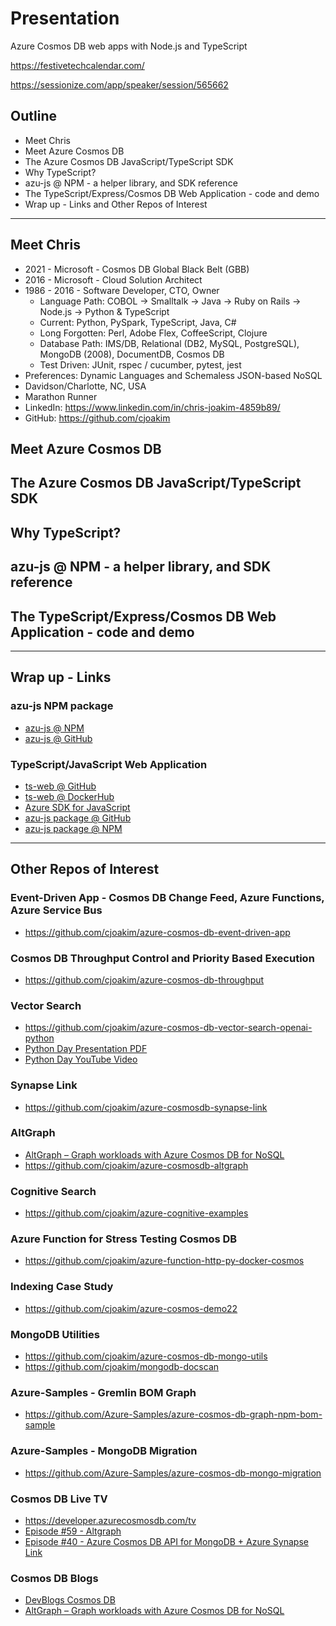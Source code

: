 # Presentation

Azure Cosmos DB web apps with Node.js and TypeScript

https://festivetechcalendar.com/

https://sessionize.com/app/speaker/session/565662

## Outline

- Meet Chris
- Meet Azure Cosmos DB
- The Azure Cosmos DB JavaScript/TypeScript SDK
- Why TypeScript?
- azu-js @ NPM - a helper library, and SDK reference
- The TypeScript/Express/Cosmos DB Web Application - code and demo
- Wrap up - Links and Other Repos of Interest

---

## Meet Chris

- 2021 - Microsoft - Cosmos DB Global Black Belt (GBB)
- 2016 - Microsoft - Cloud Solution Architect
- 1986 - 2016 - Software Developer, CTO, Owner
  - Language Path: COBOL -> Smalltalk -> Java -> Ruby on Rails -> Node.js -> Python & TypeScript
  - Current: Python, PySpark, TypeScript, Java, C#
  - Long Forgotten: Perl, Adobe Flex, CoffeeScript, Clojure
  - Database Path: IMS/DB, Relational (DB2, MySQL, PostgreSQL), MongoDB (2008), DocumentDB, Cosmos DB 
  - Test Driven: JUnit, rspec / cucumber, pytest, jest
- Preferences: Dynamic Languages and Schemaless JSON-based NoSQL
- Davidson/Charlotte, NC, USA
- Marathon Runner
- LinkedIn: https://www.linkedin.com/in/chris-joakim-4859b89/
- GitHub: https://github.com/cjoakim

## Meet Azure Cosmos DB

## The Azure Cosmos DB JavaScript/TypeScript SDK

## Why TypeScript?

## azu-js @ NPM - a helper library, and SDK reference

## The TypeScript/Express/Cosmos DB Web Application - code and demo

---

## Wrap up - Links

### azu-js NPM package

- [azu-js @ NPM](https://www.npmjs.com/package/azu-js/v/1.0.3)
- [azu-js @ GitHub](https://github.com/cjoakim/azu-js)

### TypeScript/JavaScript Web Application

- [ts-web @ GitHub](https://github.com/cjoakim/azure-cosmos-db-ts-web)
- [ts-web @ DockerHub](https://hub.docker.com/r/cjoakim/azure-cosmos-db-ts-web-prod)
- [Azure SDK for JavaScript](https://github.com/Azure/azure-sdk-for-js)
- [azu-js package @ GitHub](https://github.com/cjoakim/azu-js) 
- [azu-js package @ NPM](https://www.npmjs.com/package/azu-js/v/1.0.3) 

---

## Other Repos of Interest

### Event-Driven App - Cosmos DB Change Feed, Azure Functions, Azure Service Bus

- https://github.com/cjoakim/azure-cosmos-db-event-driven-app

### Cosmos DB Throughput Control and Priority Based Execution

- https://github.com/cjoakim/azure-cosmos-db-throughput

### Vector Search

- https://github.com/cjoakim/azure-cosmos-db-vector-search-openai-python
- [Python Day Presentation PDF](docs/Azure-Developers-Python-Day-Joakim-Vector-Search.pdf)
- [Python Day YouTube Video](https://www.youtube.com/watch?v=5z32NS4IG0w)

### Synapse Link

- https://github.com/cjoakim/azure-cosmosdb-synapse-link


### AltGraph

- [AltGraph – Graph workloads with Azure Cosmos DB for NoSQL](https://devblogs.microsoft.com/cosmosdb/altgraph-graph-workloads-with-azure-cosmos-db-for-nosql/)
- https://github.com/cjoakim/azure-cosmosdb-altgraph




### Cognitive Search

- https://github.com/cjoakim/azure-cognitive-examples

### Azure Function for Stress Testing Cosmos DB

- https://github.com/cjoakim/azure-function-http-py-docker-cosmos

### Indexing Case Study

- https://github.com/cjoakim/azure-cosmos-demo22

### MongoDB Utilities

- https://github.com/cjoakim/azure-cosmos-db-mongo-utils
- https://github.com/cjoakim/mongodb-docscan

### Azure-Samples - Gremlin BOM Graph

- https://github.com/Azure-Samples/azure-cosmos-db-graph-npm-bom-sample

### Azure-Samples - MongoDB Migration

- https://github.com/Azure-Samples/azure-cosmos-db-mongo-migration

### Cosmos DB Live TV

- https://developer.azurecosmosdb.com/tv
- [Episode #59 - Altgraph](https://www.youtube.com/watch?v=SGih_Kj_1yk&list=PLmamF3YkHLoKMzT3gP4oqHiJbjMaiiLEh&index=13)
- [Episode #40 - Azure Cosmos DB API for MongoDB + Azure Synapse Link](https://www.youtube.com/watch?v=iItNxN2EJ9U)

### Cosmos DB Blogs

- [DevBlogs Cosmos DB](https://devblogs.microsoft.com/search?query=cosmosdb+)
- [AltGraph – Graph workloads with Azure Cosmos DB for NoSQL](https://devblogs.microsoft.com/cosmosdb/altgraph-graph-workloads-with-azure-cosmos-db-for-nosql/)


